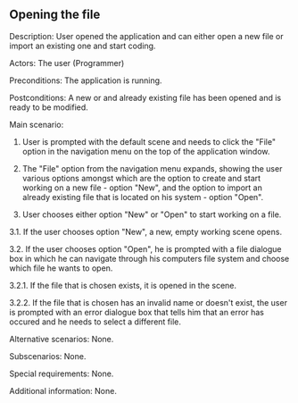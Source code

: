 ## Opening the file
 
Description:
User opened the application and can either open a new file or import an existing one and start coding.
 
Actors:
The user (Programmer)
 
Preconditions:
The application is running.
 
Postconditions:
A new or and already existing file has been opened and is ready to be modified.
 
Main scenario:
 
1. User is prompted with the default scene and needs to click the "File" option in the navigation menu on the top of the application window.
 
2. The "File" option from the navigation menu expands, showing the user various options amongst which are the option to create and start working on a new file - option "New", and the option to import an already existing file that is located on his system - option "Open".
 
3. User chooses either option "New" or "Open" to start working on a file.
 
 3.1. If the user chooses option "New", a new, empty working scene opens.
 
 3.2. If the user chooses option "Open", he is prompted with a file dialogue box in which he can navigate through his computers file system and    choose which file he wants to open.
 
  3.2.1. If the file that is chosen exists, it is opened in the scene.
 
  3.2.2. If the file that is chosen has an invalid name or doesn't exist, the user is prompted with an error dialogue box that tells him that an error has occured and he needs to select a different file.
  
Alternative scenarios: None.
 
Subscenarios: None.
 
Special requirements: None.
 
Additional information: None.


